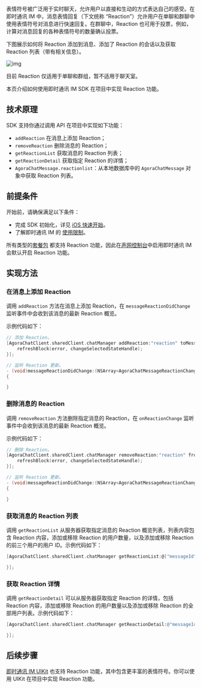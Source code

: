表情符号被广泛用于实时聊天，允许用户以直接和生动的方式表达自己的感受。在即时通讯 IM 中，消息表情回复（下文统称 “Reaction”）允许用户在单聊和群聊中使用表情符号对消息进行快速回复。在群聊中，Reaction 也可用于投票，例如，计算对消息回复的各种表情符号的数量确认投票。

下图展示如何将 Reaction 添加到消息、添加了 Reaction 的会话以及获取 Reaction 列表（带有相关信息）。

![img](https://web-cdn.agora.io/docs-files/1655257598155)

<div class="alert note">目前 Reaction 仅适用于单聊和群组，暂不适用于聊天室。</div>

本页介绍如何使用即时通讯 IM SDK 在项目中实现 Reaction 功能。

## 技术原理

SDK 支持你通过调用 API 在项目中实现如下功能：

- `addReaction` 在消息上添加 Reaction；
- `removeReaction` 删除消息的 Reaction；
- `getReactionList` 获取消息的 Reaction 列表；
- `getReactionDetail` 获取指定 Reaction 的详情；
- `AgoraChatMessage.reactionlist`：从本地数据库中的 `AgoraChatMessage` 对象中获取 Reaction 列表。

## 前提条件

开始前，请确保满足以下条件：

- 完成 SDK 初始化，详见 [iOS 快速开始](./agora_chat_get_started_ios)。
- 了解即时通讯 IM 的 [使用限制](./agora_chat_limitation)。

所有类型的[套餐包](./agora_chat_plan) 都支持 Reaction 功能，因此在[声网控制台](https://console.agora.io/)中启用即时通讯 IM 会默认开启 Reaction 功能。

## 实现方法

### 在消息上添加 Reaction

调用 `addReaction` 方法在消息上添加 Reaction，在 `messageReactionDidChange` 监听事件中会收到该消息的最新 Reaction 概览。

示例代码如下：

```objective-c
// 添加 Reaction。
[AgoraChatClient.sharedClient.chatManager addReaction:"reaction" toMessage:"messageId" completion:^(AgoraChatError * _Nullable error) {
    refreshBlock(error, changeSelectedStateHandle);
}];

// 监听 Reaction 更新。
- (void)messageReactionDidChange:(NSArray<AgoraChatMessageReactionChange *> *)changes
{

}
```

### 删除消息的 Reaction

调用 `removeReaction` 方法删除指定消息的 Reaction，在 `onReactionChange` 监听事件中会收到该消息的最新 Reaction 概览。

示例代码如下：

```objective-c
// 删除 Reaction。
[AgoraChatClient.sharedClient.chatManager removeReaction:"reaction" fromMessage:"messageId" completion:^(AgoraChatError * _Nullable error) {
    refreshBlock(error, changeSelectedStateHandle);
}];

// 监听 Reaction 更新。
- (void)messageReactionDidChange:(NSArray<AgoraChatMessageReactionChange *> *)changes
{

}
```

### 获取消息的 Reaction 列表

调用 `getReactionList` 从服务器获取指定消息的 Reaction 概览列表，列表内容包含 Reaction 内容，添加或移除 Reaction 的用户数量，以及添加或移除 Reaction 的前三个用户的用户 ID。示例代码如下：

```objective-c
[AgoraChatClient.sharedClient.chatManager getReactionList:@["messageId"] groupId:@"groupId" chatType:AgoraChatTypeChat completion:^(NSDictionary<NSString *, AgoraChatMessageReaction *> * _Nonnull, AgoraChatError * _Nullable) {

}];
```

### 获取 Reaction 详情

调用 `getReactionDetail` 可以从服务器获取指定 Reaction 的详情，包括 Reaction 内容，添加或移除 Reaction 的用户数量以及添加或移除 Reaction 的全部用户列表。示例代码如下：

```objective-c
[AgoraChatClient.sharedClient.chatManager getReactionDetail:@"messageId" reaction:@"reaction" cursor:nil pageSize:30 completion:^(AgoraChatMessageReaction * _Nonnull, NSString * _Nullable cursor, AgoraChatError * _Nullable) {

}];
```

## 后续步骤

[即时通讯 IM UIKit](./agora_chat_uikit_ios) 也支持 Reaction 功能，其中包含更丰富的表情符号。你可以使用 UIKit 在项目中实现 Reaction 功能。